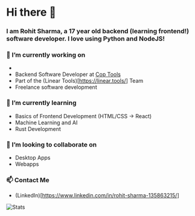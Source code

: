# Hi there 👋
### I am Rohit Sharma, a 17 year old backend (learning frontend!) software developer. I love using Python and NodeJS!



### 🔭 I’m currently working on
* 
* Backend Software Developer at [Cop Tools](https://cop.tools/)
* Part of the (Linear Tools)[https://linear.tools/] Team
* Freelance software development

### 🌱 I’m currently learning
* Basics of Frontend Development (HTML/CSS -> React)
* Machine Learning and AI
* Rust Development

### 👯 I’m looking to collaborate on
* Desktop Apps
* Webapps

### 📫 Contact Me
* (LinkedIn)[https://www.linkedin.com/in/rohit-sharma-135863215/]

![Stats](https://github-readme-stats.vercel.app/api?username=sugarycoke&show_icons=true)
